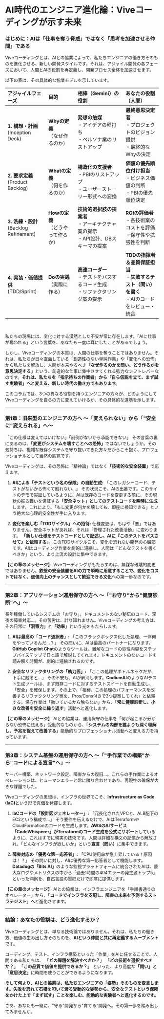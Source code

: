 # AI時代のエンジニア進化論：Viveコーディングが示す未来

### はじめに：AIは「仕事を奪う脅威」ではなく「思考を加速させる仲間」である

Viveコーディングとは、AIとの協業によって、私たちエンジニアの働き方そのものを進化させる、新しい開発スタイルです。それは、アジャイル開発の各フェーズにおいて、人間とAIの役割を再定義し、開発プロセス全体を加速させます。

以下の表は、その具体的な協業モデルを示しています。

| アジャイルフェーズ | 目的 | 相棒（Gemini）の役割 | あなたの役割（人間） |
| :--- | :--- | :--- | :--- |
| **1. 構想・計画**<br>(Inception Deck) | **Whyの定義**<br>（なぜ作るのか） | **発想の触媒**<br>・アイデアの壁打ち<br>・ペルソナ案のリストアップ | **最終意思決定者**<br>・プロジェクトのビジョン提供<br>・最終的なWhyの決定 |
| **2. 要求定義**<br>(Product Backlog) | **Whatの定義**<br>（何を作るのか） | **構造化の支援者**<br>・PBIのリストアップ<br>・ユーザーストーリー形式への変換 | **価値の優先順位付け担当**<br>・ビジネス価値の判断<br>・PBIの優先順位決定 |
| **3. 洗練・設計**<br>(Backlog Refinement) | **Howの定義**<br>（どうやって作るか） | **技術的選択肢の提案者**<br>・アーキテクチャ案の提示<br>・API設計、DBスキーマの提案 | **ROIの評価者**<br>・各技術案のコストを評価<br>・保守性や拡張性を判断 |
| **4. 実装・価値提供**<br>(TDD/Sprint) | **Doの実践**<br>（実際に作る） | **高速コーダー**<br>・テストをパスするコード生成<br>・リファクタリング案の提示 | **TDDの指揮者＆品質保証担当**<br>・**失敗するテスト（問い）を書く**<br>・AIのコードをレビュー・統合 |

<br>

私たちの現場には、変化に対する漠然とした不安が常に存在します。「AIに仕事が奪われる」という言葉を、あなたも一度は耳にしたことがあるでしょう。

しかし、Viveコーディングの本質は、人間の仕事を奪うことではありません。それは、私たちが日々直面している「創造性のない単純作業」や「変化への恐怖」から私たちを解放し、人間が本来やるべき<strong>「なぜ作るのかを問い、どう作るかを意思決定する」</strong>という、創造的な仕事に集中させてくれる強力なシフトレバーなのです。<strong>それは、私たちを「指示待ちの作業者」から「自ら仮説を立て、まず試す実験者」へと変える、新しい時代の働き方でもあります。</strong>

このコラムでは、3つの異なる役割を持つエンジニアの方々が、どのようにしてViveコーディングを自らの力に変えていけるか、その具体的な道筋を示します。

---

### 第1章：旧来型のエンジニアの方へ 〜「変えられない」から「"安全に"変えられる」へ〜

「この仕様は変えてはいけない」「前例がないから承認できない」
その言葉の裏にあるのは、<strong>「変更がシステムを壊すことへの恐怖」</strong>ではないでしょうか。その気持ちは、複雑な既存システムを守り抜いてきた方々だからこそ抱く、プロフェッショナルとして当然の感覚です。

Viveコーディングは、その恐怖に「精神論」ではなく<strong>「技術的な安全装置」</strong>で応えます。

1.  **AIによる「テストという名の保険」の自動生成:**
    「このレガシーコード、テストがないから怖くて触れない…」
    その状況こそ、AIの出番です。このサイトのデモで実証しているように、AIは既存のコードを変更する前に、その現状の振る舞いを保証する<strong>「安全ネット」としてのテストコードを瞬時に生成</strong>します。これにより、「もし変更が何かを壊しても、即座に検知できる」という絶大な心理的安全性が手に入ります。

2.  **変化を楽しむ「TDDサイクル」への招待:**
    仕様変更は、もはや「悪」ではありません。安全ネットがあれば、それは「管理された改善活動」に変わります。
    **「新しい仕様をテストコードとして記述し、AIに『このテストをパスさせて』と依頼する」**。このTDDサイクルこそ、変化を恐れない開発の心臓部です。AIはコーディング作業を劇的に短縮し、人間は「どんなテストを書くべきか」という、より上流の設計に集中できます。

**【この章のメッセージ】**
Viveコーディングがもたらすのは、無謀な破壊的変更ではありません。**鉄壁の安全装置をAIの力で瞬時に用意することで、変化をコストではなく、価値向上のチャンスとして歓迎できる文化**への第一歩なのです。

---

### 第2章：アプリケーション運用保守の方へ 〜「"お守り"から"健康診断"へ」〜

長年稼働しているシステムの「お守り」。ドキュメントのない秘伝のコード、深夜の障害対応…。その苦労は、計り知れません。Viveコーディングの考え方は、その日常に<strong>「洞察力」</strong>と<strong>「効率」</strong>という光をもたらします。

1.  **AIは最高の「コード通訳者」:**
    「このブラックボックス化した処理、一体何をやっているんだ…？」
    その問いに、AIは最高のパートナーになります。**GitHub Copilot Chat**のようなツールは、難解なコードの処理内容をステップバイステップで日本語で解説してくれます。ドキュメントのないコードを読み解く時間が、劇的に短縮されるのです。

2.  **安全なリファクタリングの「執刀医」:**
    「ここの処理がボトルネックだが、下手に触ると…」
    その不安も、AIが解消します。**CodiumAI**のようなAIテスト生成ツールは、まず既存コードに対するテストスイートを自動生成し、「安全」を確保します。その上で、「相棒、この処理のパフォーマンスを改善するリファクタリング案を、Pros/Cons付きで3つ提案してくれ」と依頼する。保守作業は「動いているから触らない」から、「**常に健康診断し、小さな改善を安全に繰り返す**」活動へと進化します。

**【この章のメッセージ】**
AIとの協業は、運用保守の仕事を「何が起こるか分からない恐怖に怯える」受動的なものから、「**システムの内部を誰よりも深く理解し、予兆を捉えて改善する**」能動的なプロフェッショナル活動へと変える力を持っています。

---

### 第3章：システム基盤の運用保守の方へ 〜「"手作業での構築"から"コードによる宣言"へ」〜

サーバー構築、ネットワーク設定、障害からの復旧…。これらの手作業によるオペレーションは、ヒューマンエラーと常に隣り合わせであり、再現性の確保が大きな課題でした。

Viveコーディングの思想は、インフラの世界でこそ、<strong>Infrastructure as Code (IaC)</strong>という形で真価を発揮します。

1.  **IaCコードの「設計図ジェネレーター」:**
    「冗長化されたVPCと、ALB配下のEC2という構成で…」
    そう要件を伝えるだけで、AIはTerraformやCloudFormationのコードを生成します。**AWSのAIサービス「CodeWhisperer」がTerraformのコード生成を公式にサポート**しているように、これはすでに現実の技術です。人間は詳細な構文の記憶から解放され、「どんなインフラが欲しいか」という<strong>宣言（問い）</strong>に集中できます。

2.  **障害対応の「優秀な第一応答者」:**
    「CPU使用率が急上昇している！原因は！？」
    その問いに対し、AIは優秀な第一応答者として機能します。<strong>Datadogの「Bits AI」</strong>のような監視プラットフォームに統合されたAIは、膨大なログやメトリクスの中から「過去1時間の404エラーの発生源トップ5」といった洞察を、自然言語の質問だけで即座に提供します。

**【この章のメッセージ】**
AIとの協業は、インフラエンジニアを「手順書通りのオペレーター」から、「**コードでインフラを支配し、障害の未来を予測するストラテジスト**」へと進化させます。

---

### 結論：あなたの役割は、どう進化するか？

Viveコーディングとは、単なる技術論ではありません。それは、私たちの働き方、価値の生み出し方そのものを、**AIという仲間と共に再定義するムーブメント**です。

コーディング、テスト、インフラ構築といった「作業」をAIに任せることで、人間である私たちは、
「**どの課題を解決すべきか？**」
「**どの技術を選択すべきか？**」
「**この品質で価値を提供できるか？**」
といった、より高度な<strong>「問い」と「意思決定」</strong>に時間を使うことができるようになります。

**そして何より、AIとの協業は、私たちエンジニアの「姿勢」そのものを変革します。失敗を恐れて石橋を叩いて渡る受動的な姿勢から、安全なテストという保険をかけた上で「まず試す」ことを楽しむ、能動的な実験者へと進化するのです。**

さあ、あなたも一緒に、"守る"開発から"育てる"開発へ。その第一歩を踏み出してみませんか。